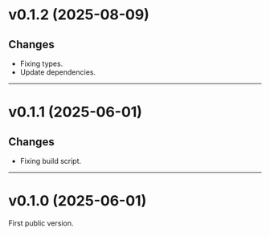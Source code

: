 <a name="v0.1.2"></a>

# v0.1.2 (2025-08-09)

## Changes
- Fixing types.
- Update dependencies.

---
<a name="v0.1.1"></a>

# v0.1.1 (2025-06-01)

## Changes
- Fixing build script.

---
<a name="v0.1.0"></a>

# v0.1.0 (2025-06-01)

First public version.
